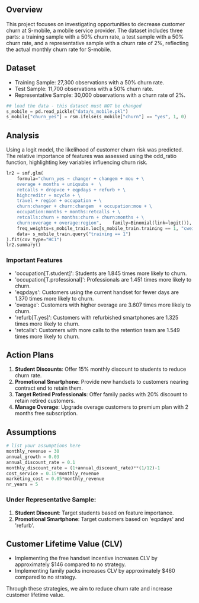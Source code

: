## Overview
This project focuses on investigating opportunities to decrease customer churn at S-mobile, a mobile service provider. The dataset includes three parts: a training sample with a 50% churn rate, a test sample with a 50% churn rate, and a representative sample with a churn rate of 2%, reflecting the actual monthly churn rate for S-mobile.

## Dataset
- Training Sample: 27,300 observations with a 50% churn rate.
- Test Sample: 11,700 observations with a 50% churn rate.
- Representative Sample: 30,000 observations with a churn rate of 2%.

```python 
## load the data - this dataset must NOT be changed
s_mobile = pd.read_pickle("data/s_mobile.pkl")
s_mobile["churn_yes"] = rsm.ifelse(s_mobile["churn"] == "yes", 1, 0)
```

## Analysis
Using a logit model, the likelihood of customer churn risk was predicted. The relative importance of features was assessed using the odd_ratio function, highlighting key variables influencing churn risk.

```python 
lr2 = smf.glm(
    formula="churn_yes ~ changer + changem + mou + \
    overage + months + uniqsubs +  \
    retcalls + dropvce + eqpdays + refurb + \
    highcreditr + mcycle + \
    travel + region + occupation + \
    churn:changer + churn:changem  + occupation:mou + \
    occupation:months + months:retcalls + \
    retcalls:churn + months:churn + churn:months + \
    churn:overage + overage:region",    family=Binomial(link=logit()),
    freq_weights=s_mobile_train.loc[s_mobile_train.training == 1, "cweight"],
    data= s_mobile_train.query("training == 1")
).fit(cov_type="HC1")
lr2.summary()
```

### Important Features
- 'occupation[T.student]': Students are 1.845 times more likely to churn.
- 'occupation[T.professional]': Professionals are 1.451 times more likely to churn.
- 'eqpdays': Customers using the current handset for fewer days are 1.370 times more likely to churn.
- 'overage': Customers with higher overage are 3.607 times more likely to churn.
- 'refurb[T.yes]': Customers with refurbished smartphones are 1.325 times more likely to churn.
- 'retcalls': Customers with more calls to the retention team are 1.549 times more likely to churn.

## Action Plans
1. **Student Discounts**: Offer 15% monthly discount to students to reduce churn rate.
2. **Promotional Smartphone**: Provide new handsets to customers nearing contract end to retain them.
3. **Target Retired Professionals**: Offer family packs with 20% discount to retain retired customers.
4. **Manage Overage**: Upgrade overage customers to premium plan with 2 months free subscription.

## Assumptions
```python 
# list your assumptions here
monthly_revenue = 30
annual_growth = 0.03
annual_discount_rate = 0.1
monthly_discount_rate = (1+annual_discount_rate)**(1/12)-1
cost_service = 0.15*monthly_revenue
marketing_cost = 0.05*monthly_revenue
nr_years = 5
```


### Under Representative Sample:
1. **Student Discount**: Target students based on feature importance.
2. **Promotional Smartphone**: Target customers based on 'eqpdays' and 'refurb'.

## Customer Lifetime Value (CLV)
- Implementing the free handset incentive increases CLV by approximately $146 compared to no strategy.
- Implementing family packs increases CLV by approximately $460 compared to no strategy.

Through these strategies, we aim to reduce churn rate and increase customer lifetime value.

